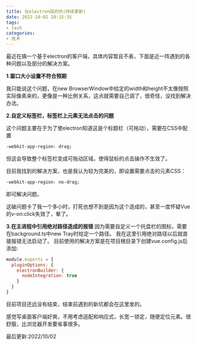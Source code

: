 ```yaml
---
title: 在electron踩的坑(持续更新)
date: 2022-10-01 20:15:35
tags:
- tech
categories:
- 技术
---
```

最近在搞一个基于electron的客户端，具体内容暂且不表，下面是近一阵遇到的各种问题以及部分的解决方案。

<!-- more -->

**1.窗口大小设置不符合预期**

我只能说这个问题，在new BrowserWindow中给定的width和height不太像按照实际像素来的，更像是一种比例关系，这点就需要自己调了，很奇怪，没找到解决办法。

**2.自定义标签栏，标签栏上元素无法点击的问题**

这个问题主要在于为了使electron知道这是个标题栏（可拖动），需要在CSS中配置

```css
-webkit-app-region: drag;
```

但这会导致整个标签栏变成可拖动区域，使得鼠标的点击操作不生效了。

目前我找到的解决方案，也是我认为较为完美的，即设置需要点击的元素CSS：

```css
-webkit-app-region: no-drag;
```

即可解决问题。

这破问题卡了我一个多小时，打死也想不到是因为这个造成的，甚至一度怀疑Vue的v-on:click失效了，晕了。

**3.在主进程中引用绝对路径造成的报错**
因为需要自定义一个托盘栏的图标，需要在background.ts中new Tray时给定一个路径。
我在这里引用绝对路径以后就直接报错无法启动了。
目前使用的解决方案是在项目根目录下创建vue.config.js后添加:

```javascript
module.exports = {
  pluginOptions: {
    electronBuilder: {
      nodeIntegration: true
    }
  }
}
```

目前项目还远没有结束，结束前遇到的新坑都会在这里发的。

感觉写桌面客户端好爽，不用考虑适配和响应式，长宽一锁定，随便定位元素。很舒服，比浏览器开发要省事很多。

最后更新:2022/10/02
